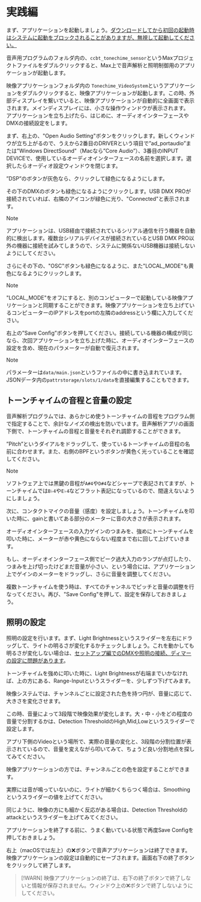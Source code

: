 # 実践編

まず、アプリケーションを起動しましょう。[ダウンロードしてから初回の起動時はシステムに起動をブロックされることがありますが、無視して起動してください。](/5-troubleshooting#アプリケーションの起動がブロックされる)


音声用プログラムのフォルダ内の、`ccbt_tonechime_sensor`というMaxプロジェクトファイルをダブルクリックすると、Max上で音声解析と照明制御用のアプリケーションが起動します。


映像アプリケーションフォルダ内の `Tonechime_VideoSystem`というアプリケーションをダブルクリックすると、映像アプリケーションが起動します。この時、外部ディスプレイを繋いでいると、映像アプリケーションが自動的に全画面で表示されます。メインディスプレイには、小さな操作ウィンドウが表示されます。
アプリケーションを立ち上げたら、はじめに、オーディオインターフェースやDMXの接続設定をします。


まず、右上の、"Open Audio Setting"ボタンをクリックします。新しくウィンドウが立ち上がるので、うえから2番目のDRIVERという項目で”ad_portaudio”または"Windows DirectSound"（Macなら”Core Audio”）、3番目のINPUT DEVICEで、使用しているオーディオインターフェースの名前を選択します。選択したらオーディオ設定ウィンドウを閉じます。

”DSP”のボタンが灰色なら、クリックして緑色になるようにします。

その下のDMXのボタンも緑色になるようにクリックします。USB DMX PROが接続されていれば、右隣のアイコンが緑色に光り、"Connected"と表示されます。

> [!NOTE]
> アプリケーションは、USB経由で接続されているシリアル通信を行う機器を自動的に検出します。複数台シリアルデバイスが接続されているとUSB DMX PRO以外の機器に接続を試みてしまうので、システムに関係ないUSB機器は接続しないようにしてください。

さらにその下の、"OSC"ボタンも緑色になるように、また"LOCAL_MODE"も黄色になるようにクリックします。

> [!NOTE]
> "LOCAL_MODE"をオフにすると、別のコンピューターで起動している映像アプリケーションと同期することができます。映像アプリケーションを立ち上げているコンピューターのIPアドレスをportの左隣のaddressという欄に入力してください。


右上の”Save Config”ボタンを押してください。接続している機器の構成が同じなら、次回アプリケーションを立ち上げた時に、オーディオインターフェースの設定を含め、現在のパラメーターが自動で復元されます。

> [!NOTE]
> パラメーターは`data/main.json`というファイルの中に書き込まれています。JSONデータ内の`pattrstorage/slots/1/data`を直接編集することもできます。

## トーンチャイムの音程と音量の設定

音声解析プログラムでは、あらかじめ使うトーンチャイムの音程をプログラム側で指定することで、余計なノイズの検出を防いでいます。音声解析アプリの画面下側で、トーンチャイムの音程と音量をそれぞれ調節することができます。

”Pitch”というダイアルをドラッグして、使っているトーンチャイムの音程の名前に合わせます。また、右側のBPFというボタンが黄色く光っていることを確認してください。

> [!NOTE]
> ソフトウェア上では黒鍵の音程が`A#4`や`D#4`などシャープで表記されてますが、トーンチャイムでは`B♭4`や`E♭4`などフラット表記になっているので、間違えないようにしましょう。

次に、コンタクトマイクの音量（感度）を設定しましょう。トーンチャイムを叩いた時に、gainと書いてある部分のメーターに音の大きさが表示されます。

オーディオインターフェースの入力ゲインのつまみを、強めにトーンチャイムを叩いた時に、メーターが赤や黄色にならない程度まで右に回して上げていきます。

もし、オーディオインターフェース側でピーク過大入力のランプが点灯したり、つまみを上げ切ったけどまだ音量が小さい、という場合には、アプリケーション上でゲインのメーターをドラッグし、さらに音量を調整してください。

複数トーンチャイムを使う時は、すべてのチャンネルでピッチと音量の調整を行なってください。再び、"Save Config"を押して、設定を保存しておきましょう。

## 照明の設定

照明の設定を行います。まず、Light Brightnessというスライダーを左右にドラッグして、ライトの明るさが変化するかチェックしましょう。これを動かしても明るさが変化しない場合は、[セットアップ編でのDMXや照明の接続、ディマーの設定に問題があります](/docs/5-trobleshooting#音の情報が照明に反映されない)。

トーンチャイムを強めに叩いた時に、Light Brightnessが右端までいかなければ、上の方にある、Range-Inputというスライダーを、少しずつ下げてみます。

映像システムでは、チャンネルごとに設定された色を持つ円が、音量に応じて、大きさを変化させます。

この時、音量によって3段階で映像効果が変化します。大・中・小をどの程度の音量で分割するかは、Detection ThresholdのHigh,Mid,Lowというスライダーで設定します。

アプリ下側のVideoという場所で、実際の音量の変化と、3段階の分割位置が表示されているので、音量を変えながら叩いてみて、ちょうど良い分割地点を探してみてください。

映像アプリケーションの方では、チャンネルごとの色を設定することができます。

実際には音が鳴っていないのに、ライトが細かくちらつく場合は、Smoothingというスライダーの値を上げてください。

同じように、映像の方にも細かく反応がある場合は、Detection Thresholdのattackというスライダーを上げてみてください。

アプリケーションを終了する前に、うまく動いている状態で再度Save Configを押しておきましょう。

右上（macOSでは左上）の❌ボタンで音声アプリケーションは終了できます。映像アプリケーションの設定は自動的にセーブされます。画面右下の終了ボタンをクリックして終了します。

> [!WARN]
> 映像アプリケーションの終了は、右下の終了ボタンで終了しないと情報が保存されません。ウィンドウ上の❌ボタンで終了しないようにしてください。